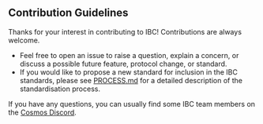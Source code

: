 ## Contribution Guidelines

Thanks for your interest in contributing to IBC! Contributions are always welcome. 

- Feel free to open an issue to raise a question, explain a concern, or discuss a possible future feature, protocol change, or standard.
- If you would like to propose a new standard for inclusion in the IBC standards, please see [PROCESS.md](./PROCESS.md) for a detailed description of the standardisation process.

If you have any questions, you can usually find some IBC team members on the [Cosmos Discord](https://discord.gg/rPFPxVJmUZ).
